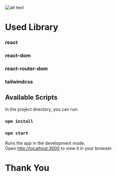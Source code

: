![alt text]([http://url/to/img.png](https://drive.google.com/file/d/1NdaO0MDK7At1jHTN9wOtP7Enzrmp7-S3/view?usp=sharing))


# Used Library

### react
### react-dom
### react-router-dom
### tailwindcss


## Available Scripts

In the project directory, you can run:

### `npm install`
### `npm start`






Runs the app in the development mode.\
Open [http://localhost:3000](http://localhost:3000) to view it in your browser.

# Thank You

